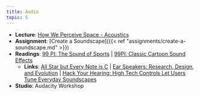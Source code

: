 ```yaml
---
title: Audio
topic: 5
---
```

- **Lecture**: [How We Perceive Space - Acoustics](https://impr.hdyar.com/notes/perceivingSpaceAcoustics.html)
- **Assignment**: [Create a Soundscape]({{< ref "assignments/create-a-soundscape.md" >}})
- **Readings**: [99 PI: The Sound of Sports](https://99percentinvisible.org/episode/the-sound-of-sports/) | [99PI: Classic Cartoon Sound Effects](https://99percentinvisible.org/episode/classic-cartoon-sound-effects/)
  - **Links**: [All Star but Every Note is C](https://soundcloud.com/vagidictoris/all-star-by-smash-mouth-but-all-notes-are-in-c) | [Ear Speakers: Research, Design, and Evolution](https://www.valvesoftware.com/en/index/deep-dive/ear-speakers) | [Hack Your Hearing: High Tech Controls Let Users Tune Everyday Soundscapes](https://99percentinvisible.org/article/hack-hearing-high-tech-controls-let-users-tune-everyday-soundscapes/)
- **Studio**: Audacity Workshop
